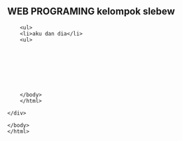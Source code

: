 <html>
  <head>
    <title>ini kelompok kami (slebew)</title>
  </head>
  <body>
        <h2>WEB PROGRAMING kelompok slebew</h2>

        <ul>
        <li>aku dan dia</li>
        <ul>
        

   


               
  

        </body>
        </html>

    </div>
    
    </body>
    </html>

